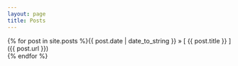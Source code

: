 ```yaml
---
layout: page
title: Posts
---
```


{% for post in site.posts %}{{ post.date | date_to_string }} &raquo; [ {{ post.title }} ]({{ post.url }})  
{% endfor %}